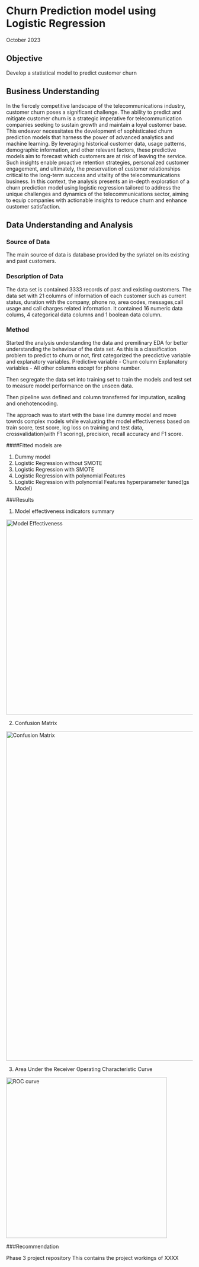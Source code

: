 # Churn Prediction model using Logistic Regression
October 2023

## Objective
Develop a statistical model to predict customer churn

## Business Understanding
In the fiercely competitive landscape of the telecommunications industry, customer churn poses a significant challenge. The ability to predict and mitigate customer churn is a strategic imperative for telecommunication companies seeking to sustain growth and maintain a loyal customer base. This endeavor necessitates the development of sophisticated churn prediction models that harness the power of advanced analytics and machine learning. By leveraging historical customer data, usage patterns, demographic information, and other relevant factors, these predictive models aim to forecast which customers are at risk of leaving the service. Such insights enable proactive retention strategies, personalized customer engagement, and ultimately, the preservation of customer relationships critical to the long-term success and vitality of the telecommunications business. In this context, the analysis presents an in-depth exploration of a churn prediction model using logistic regression tailored to address the unique challenges and dynamics of the telecommunications sector, aiming to equip companies with actionable insights to reduce churn and enhance customer satisfaction.

## Data Understanding and Analysis
### Source of Data
The main source of data is database provided by the syriatel on its existing and past customers.

### Description of Data
The data set is contained 3333 records of past and existing customers. The data set with 21 columns of information of each customer such as current status, duration with the company, phone no, area codes, messages,call usage and call charges related information. It contained 16 numeric data colums, 4 categorical data columns and 1 boolean data column.

### Method
Started the analysis understanding the data and premilinary EDA for better understanding the behaviour of the data set. As this is a classification problem to predict to churn or not, first categorized the precdictive variable and explanatory variables. 
Predictive variable - Churn column
Explanatory variables - All other columns except for phone number.

Then segregate the data set into training set to train the models and test set to measure model performance on the unseen data.

Then pipeline was defined and column transferred for imputation, scaling and onehotencoding.

The approach was to start with the base line dummy model and move towrds complex models while evaluating the model effectiveness based on train score, test score, log loss on training and test data, crossvalidation(with F1 scoring), precision, recall accuracy and F1 score.

####Fitted models are 
1. Dummy model
2. Logistic Regression without SMOTE
3. Logistic Regression with SMOTE
4. Logistic Regression with polynomial Features
5. Logistic Regression with polynomial Features hyperparameter tuned(gs Model)

###Results
1. Model effectiveness indicators summary
<img width="527" alt="Model Effectiveness" src="https://github.com/yasiSriLanka/dsc-Phase-3-Solo-Project/assets/141664072/6ccbfcb0-d3ff-400f-8d94-6754f0fbe991">



2. Confusion Matrix
<img width="890" alt="Confusion Matrix" src="https://github.com/yasiSriLanka/dsc-Phase-3-Solo-Project/assets/141664072/651a9fb2-10a2-4efa-bcba-b927f9b72b9c">



3. Area Under the Receiver Operating Characteristic Curve
<img width="434" alt="ROC curve" src="https://github.com/yasiSriLanka/dsc-Phase-3-Solo-Project/assets/141664072/bd2227df-6a70-4cbf-a3cd-cc6412ad5289">



###Recommendation



Phase 3 project repository
This contains the project workings of XXXX
